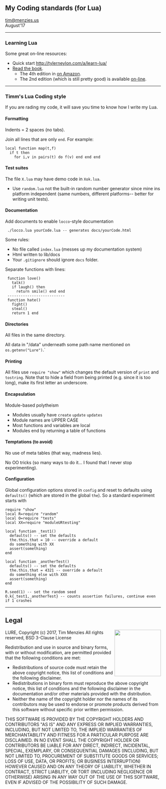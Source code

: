 ## My Coding standards (for Lua)

tim@menzies.us  
August'17

---------------------------------------------------------
### Learning Lua

Some great on-line resources:

- Quick start http://tylerneylon.com/a/learn-lua/
- [Read the book](https://www.lua.org/pil/).
    - The 4th edition in [on Amazon](https://www.amazon.com/Programming-Lua-Fourth-Roberto-Ierusalimschy/dp/8590379868/ref=pd_lpo_sbs_14_t_0?_encoding=UTF8&psc=1&refRID=MFJR3QK7P99NY833BJYN).
    - The 2nd edition (which is still pretty good) is available [on-line](http://index-of.es/Programming/Lua/Programming%20in%20Lua.pdf).

----------------------------------------------------------
### Timm's Lua Coding style

If you are rading my code, it will save you time to know how I write my Lua.

#### Formatting

Indents = 2 spaces (no tabs).

Join all lines that are only  `end`. For example:

    local function map(t,f)
      if t then
        for i,v in pairs(t) do f(v) end end end

#### Test suites

The file `X.lua` may have demo code in `Xok.lua`.

- Use `random.lua` not the built-in random number generator since mine ins platform independent
  (same numbers, different platforms-- better for writing unit tests).

#### Documentation

Add documents to enable `locco`-style documentation

     ./locco.lua yourCode.lua -- generates docs/yourCode.html

Some rules:

- No file called `index.lua` (messes up my documentation system)
- Html written to lib/docs
- Your `.gitignore` should ignore `docs` folder.

Separate functions with lines:

     function love()
       talk()
       if laugh() then
         return smile() end end
     --------------------------
     function hate()
       fight()
       steal()
       return 1 end

#### Directories

All files in the same directory.

All data in "/data" underneath some path name mentioned on `os.getenv("Lure")`.`

#### Printing

All files use `require "show"` which changes the default version of `print` and `tostring`. Note
that to hide a field from being printed (e.g. since it is too long), make its first letter an underscore.


#### Encapsulation

Module-based polytheism

- Modules usually have `create` `update` `updates`
- Module names are UPPER CASE
- Most functions and variables are local
- Modules end by returning a table of functions

#### Temptations (to avoid)

No use of meta tables (that way, madness lies).

No OO tricks (so many ways to do it... I found that I never stop experimenting).

#### Configuration

Global configuration options stored in `config` and reset to defaults using `defaults()`
(which are stored in the global `the`). So
a standard experiment starts with

    require "show"
    local R=require "random"
    local O=require "tests"
    local XX=require "moduleURtesting"

    local function _test1()
      defaults() -- set the defaults
      the.this.that = 10 -- override a default
      do something with XX
      assert(something)
    end 

    local function _anotherTest()
      defaults() -- set the defaults
      the.this.that = 4321 -- override a default
      do something else with XXX
      assert(something)
    end 

    R.seed(1) -- set the random seed
    O.k{_test1,_anotherTest} -- counts assertion failures, continue even if 1 crashes


---------------------------------------------------------

## Legal

<img align=right width=150 src="https://goo.gl/tjtpbE">
LURE, Copyright (c) 2017, Tim Menzies   
All rights reserved, BSD 3-Clause License

Redistribution and use in source and binary forms, with
or without modification, are permitted provided that
the following conditions are met:

- Redistributions of source code must retain the above
  copyright notice, this list of conditions and the 
  following disclaimer.
- Redistributions in binary form must reproduce the
  above copyright notice, this list of conditions and the 
  following disclaimer in the documentation and/or other 
  materials provided with the distribution.
- Neither the name of the copyright holder nor the names 
  of its contributors may be used to endorse or promote 
  products derived from this software without specific 
  prior written permission.

THIS SOFTWARE IS PROVIDED BY THE COPYRIGHT HOLDERS AND
CONTRIBUTORS "AS IS" AND ANY EXPRESS OR IMPLIED
WARRANTIES, INCLUDING, BUT NOT LIMITED TO, THE IMPLIED
WARRANTIES OF MERCHANTABILITY AND FITNESS FOR A
PARTICULAR PURPOSE ARE DISCLAIMED. IN NO EVENT SHALL
THE COPYRIGHT HOLDER OR CONTRIBUTORS BE LIABLE FOR ANY
DIRECT, INDIRECT, INCIDENTAL, SPECIAL, EXEMPLARY, OR
CONSEQUENTIAL DAMAGES (INCLUDING, BUT NOT LIMITED TO,
PROCUREMENT OF SUBSTITUTE GOODS OR SERVICES; LOSS OF
USE, DATA, OR PROFITS; OR BUSINESS INTERRUPTION)
HOWEVER CAUSED AND ON ANY THEORY OF LIABILITY, WHETHER
IN CONTRACT, STRICT LIABILITY, OR TORT (INCLUDING
NEGLIGENCE OR OTHERWISE) ARISING IN ANY WAY OUT OF THE
USE OF THIS SOFTWARE, EVEN IF ADVISED OF THE
POSSIBILITY OF SUCH DAMAGE.

